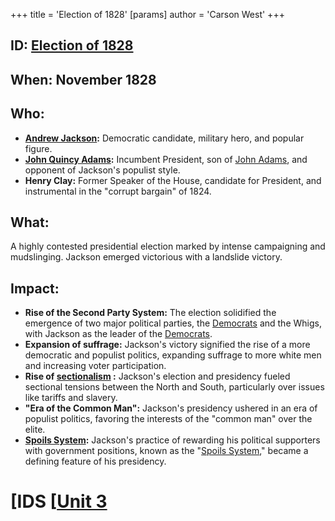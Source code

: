 +++
 title = 'Election of 1828'
[params]
	author = 'Carson West'
+++
## ID: [Election of 1828](./../election-of-1828/) 
## When: November 1828

## Who: 
* **[Andrew Jackson](./../andrew-jackson/):** Democratic candidate, military hero, and popular figure.
* **[John Quincy Adams](./../john-quincy-adams/):** Incumbent President, son of [John Adams](./../john-adams/), and opponent of Jackson's populist style.
* **Henry Clay:** Former Speaker of the House, candidate for President, and instrumental in the "corrupt bargain" of 1824.

## What: 
A highly contested presidential election marked by intense campaigning and mudslinging. Jackson emerged victorious with a landslide victory.

## Impact: 
* **Rise of the Second Party System:** The election solidified the emergence of two major political parties, the [Democrats](./../democrats/) and the Whigs, with Jackson as the leader of the [Democrats](./../democrats/). 
* **Expansion of suffrage:** Jackson's victory signified the rise of a more democratic and populist politics, expanding suffrage to more white men and increasing voter participation.
* **Rise of  [sectionalism](./../sectionalism/) :**  Jackson's election and presidency fueled sectional tensions between the North and South, particularly over issues like tariffs and slavery. 
* **"Era of the Common Man":**  Jackson's presidency ushered in an era of populist politics, favoring the interests of the "common man" over the elite. 
* **[Spoils System](./../spoils-system/):** Jackson's practice of rewarding his political supporters with government positions, known as the "[Spoils System](./../spoils-system/)," became a defining feature of his presidency. 

# [IDS [[Unit 3](./../ids-[[unit-3/)